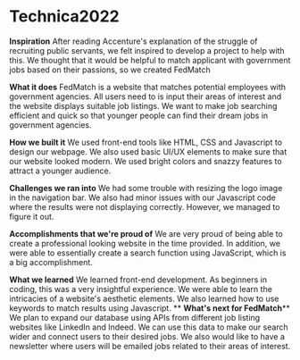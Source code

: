 # Technica2022

**Inspiration**
After reading Accenture's explanation of the struggle of recruiting public servants, we felt inspired to develop a project to help with this. We thought that it would be helpful to match applicant with government jobs based on their passions, so we created FedMatch

**What it does**
FedMatch is a website that matches potential employees with government agencies. All users need to is input their areas of interest and the website displays suitable job listings. We want to make job searching efficient and quick so that younger people can find their dream jobs in government agencies.

**How we built it**
We used front-end tools like HTML, CSS and Javascript to design our webpage. We also used basic UI/UX elements to make sure that our website looked modern. We used bright colors and snazzy features to attract a younger audience.

**Challenges we ran into**
We had some trouble with resizing the logo image in the navigation bar. We also had minor issues with our Javascript code where the results were not displaying correctly. However, we managed to figure it out.

**Accomplishments that we're proud of**
We are very proud of being able to create a professional looking website in the time provided. In addition, we were able to essentially create a search function using JavaScript, which is a big accomplishment.

**What we learned**
We learned front-end development. As beginners in coding, this was a very insightful experience. We were able to learn the intricacies of a website's aesthetic elements. We also learned how to use keywords to match results using Javascript.
**
**What's next for FedMatch****
We plan to expand our database using APIs from different job listing websites like LinkedIn and Indeed. We can use this data to make our search wider and connect users to their desired jobs. We also would like to have a newsletter where users will be emailed jobs related to their areas of interest.
